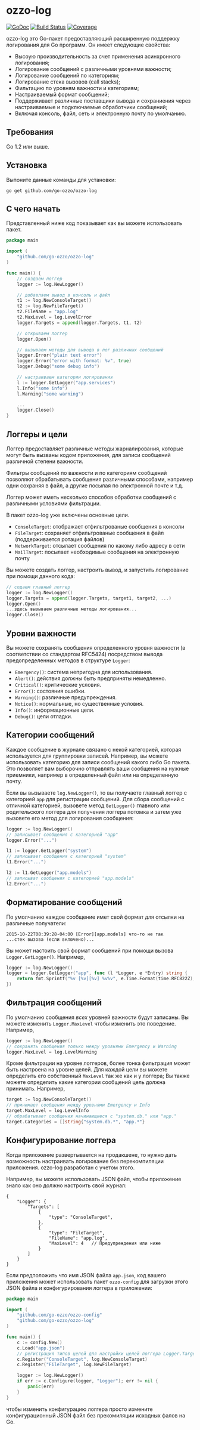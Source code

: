 # ozzo-log

[![GoDoc](https://godoc.org/github.com/go-ozzo/ozzo-log?status.png)](http://godoc.org/github.com/go-ozzo/ozzo-log)
[![Build Status](https://travis-ci.org/go-ozzo/ozzo-log.svg?branch=master)](https://travis-ci.org/go-ozzo/ozzo-log)
[![Coverage](http://gocover.io/_badge/github.com/go-ozzo/ozzo-log)](http://gocover.io/github.com/go-ozzo/ozzo-log)

ozzo-log это Go-пакет предоставляющий расширенную поддержку логирования для Go программ. Он имеет следующие свойства:

* Высоую производительность за счет применения асинхронного логирования;
* Логирование сообщений с различными уровнями важности;
* Логирование сообщений по категориям;
* Логирование стека вызовов (call stacks);
* Фильтацию по уровням важности и категориям;
* Настраиваемый формат сообщений;
* Поддерживает различные поставщики вывода и сохраниения через настраиваемые и подключаемые обработчики сообщений;
* Включая консоль, файл, сеть и электронную почту по умолчанию.

## Требования

Go 1.2 или выше.

## Установка

Выпоните данные команды для установки:

```
go get github.com/go-ozzo/ozzo-log
```

## С чего начать

Представленный ниже код показывает как вы можете использовать пакет.

```go
package main

import (
	"github.com/go-ozzo/ozzo-log"
)

func main() {
    // создаем логгер
	logger := log.NewLogger()

	// добавляем вывод в консоль и файл
	t1 := log.NewConsoleTarget()
	t2 := log.NewFileTarget()
	t2.FileName = "app.log"
	t2.MaxLevel = log.LevelError
	logger.Targets = append(logger.Targets, t1, t2)

    // открываем логгер
	logger.Open()

	// вызываем методы для вывода в лог различных сообщений
	logger.Error("plain text error")
	logger.Error("error with format: %v", true)
	logger.Debug("some debug info")

	// настраиваем категории логирования
	l := logger.GetLogger("app.services")
	l.Info("some info")
	l.Warning("some warning")

	...
	logger.Close()
}
```

## Логгеры и цели

Логгер предоставляет различные методы жарналирования, которые могут быть вызваны кодом приложения, для записи сообщений различной степени важности.

Фильтры сообщений по важности и по категориям сообщений позволяют обрабатывать сообщения различными способами, например одни сохраняя в файл, 
а другие посылая по электронной почте и т.д.

Логгер может иметь несколько способов обработки сообщений с различными условиями фильтрации.

В пакет ozzo-log уже включены основные цели.

* `ConsoleTarget`: отображает отфильтрованые сообщения в консоли
* `FileTarget`: сохраняет отфильтрованые сообщения в файл (поддерживается ротация файлов)
* `NetworkTarget`: отсылает сообщения по какому либо адресу в сети
* `MailTarget`: посылает необходимые сообщения на электронную почту

Вы можете создать логгер, настроить вывод, и запустить логирование при помощи данного кода:

```go
// содаем главный логгер
logger := log.NewLogger()
logger.Targets = append(logger.Targets, target1, target2, ...)
logger.Open()
...здесь вызываем различные методы логирования...
logger.Close()
```

## Уровни важности

Вы можете сохранять сообщения определенного уровня важности (в соответствии со стандартом RFC5424)
посредством вывода предопределенных методов в структуре `Logger`:

* `Emergency()`: система непригодна для использования.
* `Alert()`: действия должны быть предприняты немедленно.
* `Critical()`: критические условия.
* `Error()`: состояния ошибки.
* `Warning()`: различные предупреждения.
* `Notice()`: нормальные, но существенные условия.
* `Info()`: информационные цели.
* `Debug()`: цели отладки.

## Категории сообщений

Каждое сообщение в журнале связано с некой категорией, которая используется для группировки записей.
Например, вы можете использовать категорию для записи сообщений какого либо Go пакета.
Это позволяет вам выборочно отправлять ваши сообщения на нужные приемники, например в определенный файл или на определенную почту.

Если вы вызываете `log.NewLogger()`, то вы получаете главный логгер с категорией `app` для регистрации сообщений. Для сбора сообщений
с отличной категорией, вызовете метод `GetLogger()` главного или родительского логгера для получения логгера потомка
и затем уже вызовете его метод для логирования сообщения:

```go
logger := log.NewLogger()
// записывает сообщения с категорией "app"
logger.Error("...")

l1 := logger.GetLogger("system")
// записывает сообщения с категорией "system"
l1.Error("...")

l2 := l1.GetLogger("app.models")
// записыват сообщения с категорией "app.models"
l2.Error("...")
```

## Форматирование сообщений

По умолчанию каждое сообщение имет свой формат для отсылки на различные получатели:

```
2015-10-22T08:39:28-04:00 [Error][app.models] что-то не так
...стек вызова (если включено)...
```

Вы может настоить свой формат сообщений при помощи вызова `Logger.GetLogger()`. Например,

```go
logger := log.NewLogger()
logger = logger.GetLogger("app", func (l *Logger, e *Entry) string {
    return fmt.Sprintf("%v [%v][%v] %v%v", e.Time.Format(time.RFC822Z), e.Level, e.Category, e.Message, e.CallStack)
})
```

## Фильтрация сообщений

По умолчанию сообщения *всех* уровней важности будут записаны. Вы можете изменить `Logger.MaxLevel` чтобы изменить это поведение. Например,

```go
logger := log.NewLogger()
// сохранять сообщения только между уровнями Emergency и Warning
logger.MaxLevel = log.LevelWarning
```

Кроме фильтрации на уровне логгеров, более тонка фильтрация может быть настроена на уровне целей. 
Для каждой цели вы можете определить его собственный `MaxLevel` так же как и у логгера;
Вы также можете определить какие категории сообщений цель должна принимать. Например,

```go
target := log.NewConsoleTarget()
// принимает сообщения между уровнями Emergency и Info
target.MaxLevel = log.LevelInfo
// обрабатывает сообщения начинающиеся с "system.db." или "app."
target.Categories = []string{"system.db.*", "app.*"}
```

## Конфигурирование логгера

Когда приложение развертывается на продакшене, то нужно дать возможность настраивать логирование без перекомпиляции приложения.
ozzo-log разработан с учетом этого.

Например, вы можете использовать JSON файл, чтобы приложение знало как оно должно настроить свой журнал:

```
{
    "Logger": {
        "Targets": [
            {
                "type": "ConsoleTarget",
            },
            {
                "type": "FileTarget",
                "FileName": "app.log",
                "MaxLevel": 4   // Предупреждения или ниже
            }
        ]
    }
}
```

Если предположить что имя JSON файла `app.json`, код вашего приложения может использовать пакет `ozzo-config` для загрузки этого
JSON файла и конфигурирования логгера в приложении:

```go
package main

import (
	"github.com/go-ozzo/ozzo-config"
    "github.com/go-ozzo/ozzo-log"
)

func main() {
    c := config.New()
    c.Load("app.json")
    // регистрация типов целей для настройки целей логгера Logger.Targets.
    c.Register("ConsoleTarget", log.NewConsoleTarget)
    c.Register("FileTarget", log.NewFileTarget)

    logger := log.NewLogger()
    if err := c.Configure(logger, "Logger"); err != nil {
        panic(err)
    }
}
```

чтобы изменить конфигурацию логгера просто измените конфигурационный JSON файл без прекомиляции исходных фалов на Go.
